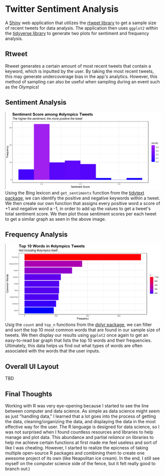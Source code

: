 # Twitter Sentiment Analysis

A [Shiny](https://shiny.rstudio.com/) web application that utilizes the [rtweet library](https://docs.ropensci.org/rtweet/) to get a sample size of recent tweets for data analysis. The application then uses `ggplot2` within the [tidyverse library](https://www.tidyverse.org/) to generate two plots for sentiment and frequency analysis.

## Rtweet
Rtweet generates a certain amount of most recent tweets that contain a keyword, which is inputted by the user.
By taking the most recent tweets, this may generate undercoverage bias in the app's analytics. However, this method of sampling can also be useful when sampling during an event such as the Olympics!

## Sentiment Analysis
![Sentiment Graph](/images/sentimentscreenshot.png)
Using the Bing lexicon and `get_sentiments` function from the [tidytext package](https://juliasilge.github.io/tidytext/), we can identify the positive and negative keywords within a tweet. We then create our own function that assigns every positive word a score of +1 and negative word a -1, in order to add up the values to get a tweet's total sentiment score. We then plot those sentiment scores per each tweet to get a similar graph as seen in the above image.

## Frequency Analysis
![Frequency Graph](/images/freqsecreenshot.png)
Usig the `count` and `top_n` functions from the [dplyr package](https://dplyr.tidyverse.org/), we can filter and sort the top 10 most common words that are found in our sample size of tweets. We then display our results using `ggplot2` once again to get an easy-to-read bar graph that lists the top 10 words and their frequencies. Ultimately, this data helps us find out what types of words are often associated with the words that the user inputs. 

## Overall UI Layout

TBD

## Final Thoughts
Working with R was very eye-opening because I started to see the line between computer and data science. As simple as data science might seem as just "handling data," I learned that a lot goes into the process of getting the data, cleaning/organizing the data, and displaying the data in the most effective way for the user. The R language is designed for data science, so I was not surprised when I found countless resources and libraries to help manage and plot data. This abundance and partial *reliance* on libraries to help me achieve certain functions at first made me feel useless and sort of like I was cheating. However, I started to realize the epicness of taking multiple open-source R packages and combining them to create one awesome project of its own (like Neapolitan ice cream). In the end, I still see myself on the computer science side of the fence, but it felt really good to branch out:)
